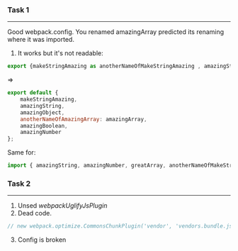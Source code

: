 ### Task 1
---
Good webpack.config.
You renamed amazingArray predicted its renaming where it was imported.
1. It works but it's not readable: 


```js
export {makeStringAmazing as anotherNameOfMakeStringAmazing , amazingString,amazingObject, amazingArray as greatArray, amazingBoolean, amazingNumber};
```
=>
```js
export default {
    makeStringAmazing,
    amazingString,
    amazingObject,
    anotherNameOfAmazingArray: amazingArray,
    amazingBoolean,
    amazingNumber
};
```
Same for:
```js
import { amazingString, amazingNumber, greatArray, anotherNameOfMakeStringAmazing} from './service.js';
```

### Task 2
---
1. Unsed *webpackUglifyJsPlugin*
2. Dead code.


```js
// new webpack.optimize.CommonsChunkPlugin('vendor', 'vendors.bundle.js')
```
3. Config is broken